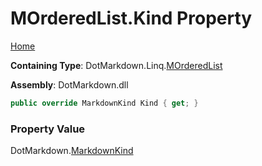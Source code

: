 <a name="_top"></a>

# MOrderedList\.Kind Property

[Home](../../../../README.md#_top)

**Containing Type**: DotMarkdown\.Linq\.[MOrderedList](../README.md#_top)

**Assembly**: DotMarkdown\.dll

```csharp
public override MarkdownKind Kind { get; }
```

### Property Value

DotMarkdown\.[MarkdownKind](../../../MarkdownKind/README.md#_top)

